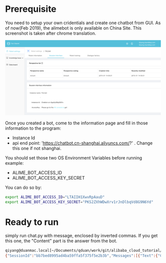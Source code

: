 # Prerequisite

You need to setup your own cridentials and create one chatbot from GUI. As of now(Feb 2019), the alimebot is only available on China Site. This screenshot is taken after chrome translation.

![chatbot translated](alimebot_access_key.png)

Once you created a bot, come to the information page and fill in those information to the program:
* Instance Id
* api end point: 'https://chatbot.cn-shanghai.aliyuncs.com/?' . Change this one if not shanghai.

You should set those two OS Environment Variables before running example:
* ALIME_BOT_ACCESS_ID
* ALIME_BOT_ACCESS_KEY_SECRET

You can do so by: 
```sh
export ALIME_BOT_ACCESS_ID="LTAIIH1XwvRpAauD"
export ALIME_BOT_ACCESS_KEY_SECRET="PKS2ZXhWDwXrv1rJnDlbqVd8G9N6Yd"
```


# Ready to run

simply run chat.py with message, enclosed by inverted commas. If you get this one, the "Content" part is the answer from the bot.

```sh
qiyang@duanmac.local[~/Documents/qduan/work/git/alibaba_cloud_tutorial/alimebot_chat_api_example]$ python chat.py "transfer money to bank"
{"SessionId":"bb7bed8995ad4ba59ffa5f375f5e2b3b","Messages":[{"Text":{"Content":"which country do you want to transfer to?","AnswerSource":"BotFramework"},"Type":"Text","Knowledge":{}}],"MessageId":"cf6c3522f3b54aaea5ec260a915d242e","RequestId":"84310E7E-17F4-4E40-853B-EDE2AB1C08A0"}
```
